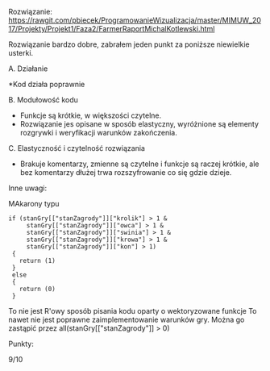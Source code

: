 Rozwiązanie:
https://rawgit.com/pbiecek/ProgramowanieWizualizacja/master/MIMUW_2017/Projekty/Projekt1/Faza2/FarmerRaportMichalKotlewski.html

Rozwiązanie bardzo dobre, zabrałem jeden punkt za poniższe niewielkie usterki.

A. Działanie

*Kod działa poprawnie

B. Modułowość kodu

* Funkcje są krótkie, w większości czytelne.
* Rozwiązanie jes opisane w sposób elastyczny, wyróżnione są elementy rozgrywki i weryfikacji warunków zakończenia.

C. Elastyczność i czytelność rozwiązania

* Brakuje komentarzy, zmienne są czytelne i funkcje są raczej krótkie, ale bez komentarzy dłużej trwa rozszyfrowanie co się gdzie dzieje.	


Inne uwagi:

MAkarony typu
 ```
 if (stanGry[["stanZagrody"]]["krolik"] > 1 &
      stanGry[["stanZagrody"]]["owca"] > 1 &
      stanGry[["stanZagrody"]]["swinia"] > 1 &
      stanGry[["stanZagrody"]]["krowa"] > 1 &
      stanGry[["stanZagrody"]]["kon"] > 1) 
  {
    return (1)
  }
  else
  {
    return (0)
  }
```

To nie jest R'owy sposób pisania kodu oparty o wektoryzowane funkcje
To nawet nie jest poprawne zaimplementowanie warunków gry.
Można go zastąpić przez all(stanGry[["stanZagrody"]] > 0)

Punkty:

9/10

